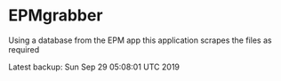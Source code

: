 # EPMgrabber
Using a database from the EPM app this application scrapes the files as required


Latest backup: Sun Sep 29 05:08:01 UTC 2019
